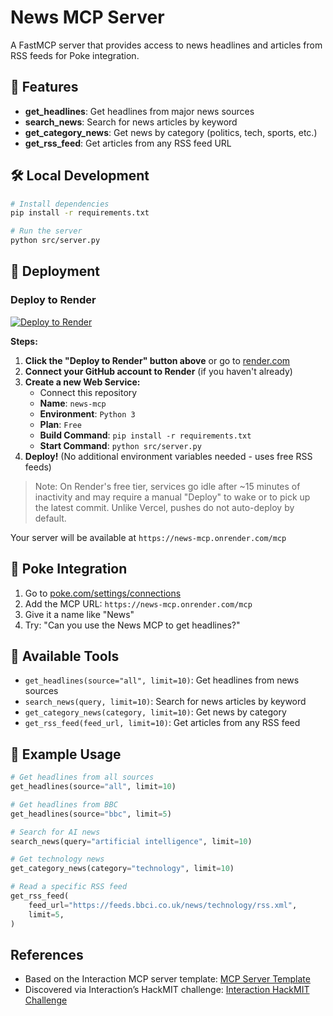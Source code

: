 # News MCP Server

A FastMCP server that provides access to news headlines and articles from RSS feeds for Poke integration.

## 🚀 Features

- **get_headlines**: Get headlines from major news sources
- **search_news**: Search for news articles by keyword
- **get_category_news**: Get news by category (politics, tech, sports, etc.)
- **get_rss_feed**: Get articles from any RSS feed URL

## 🛠️ Local Development

```bash
# Install dependencies
pip install -r requirements.txt

# Run the server
python src/server.py
```

## 🚢 Deployment

### Deploy to Render

[![Deploy to Render](https://render.com/images/deploy-to-render-button.svg)](https://render.com/deploy)

**Steps:**
1. **Click the "Deploy to Render" button above** or go to [render.com](https://render.com)
2. **Connect your GitHub account to Render** (if you haven't already)
3. **Create a new Web Service:**
   - Connect this repository
   - **Name**: `news-mcp`
   - **Environment**: `Python 3`
   - **Plan**: `Free`
   - **Build Command**: `pip install -r requirements.txt`
   - **Start Command**: `python src/server.py`
4. **Deploy!** (No additional environment variables needed - uses free RSS feeds)

> Note: On Render's free tier, services go idle after ~15 minutes of inactivity and may require a manual "Deploy" to wake or to pick up the latest commit. Unlike Vercel, pushes do not auto-deploy by default.

Your server will be available at `https://news-mcp.onrender.com/mcp`

## 🎯 Poke Integration

1. Go to [poke.com/settings/connections](https://poke.com/settings/connections)
2. Add the MCP URL: `https://news-mcp.onrender.com/mcp`
3. Give it a name like "News"
4. Try: "Can you use the News MCP to get headlines?"

## 🔧 Available Tools

- `get_headlines(source="all", limit=10)`: Get headlines from news sources
- `search_news(query, limit=10)`: Search for news articles by keyword
- `get_category_news(category, limit=10)`: Get news by category
- `get_rss_feed(feed_url, limit=10)`: Get articles from any RSS feed

## 📝 Example Usage

```python
# Get headlines from all sources
get_headlines(source="all", limit=10)

# Get headlines from BBC
get_headlines(source="bbc", limit=5)

# Search for AI news
search_news(query="artificial intelligence", limit=10)

# Get technology news
get_category_news(category="technology", limit=10)

# Read a specific RSS feed
get_rss_feed(
    feed_url="https://feeds.bbci.co.uk/news/technology/rss.xml",
    limit=5,
)
```

## References

- Based on the Interaction MCP server template: [MCP Server Template](https://github.com/InteractionCo/mcp-server-template/tree/main)
- Discovered via Interaction’s HackMIT challenge: [Interaction HackMIT Challenge](https://interaction.co/HackMIT)